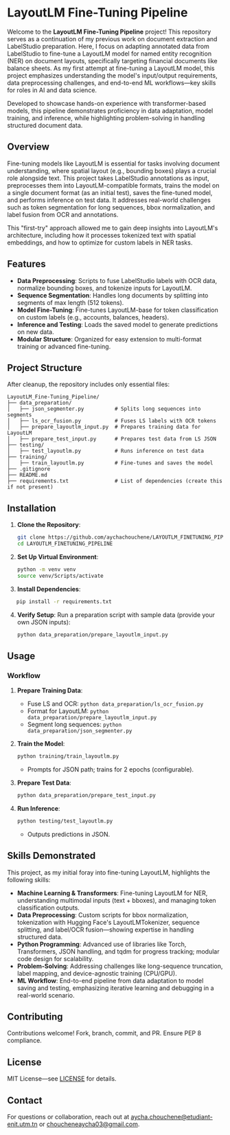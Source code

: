 # LayoutLM Fine-Tuning Pipeline

Welcome to the **LayoutLM Fine-Tuning Pipeline** project! This repository serves as a continuation of my previous work on document extraction and LabelStudio preparation. Here, I focus on adapting annotated data from LabelStudio to fine-tune a LayoutLM model for named entity recognition (NER) on document layouts, specifically targeting financial documents like balance sheets. As my first attempt at fine-tuning a LayoutLM model, this project emphasizes understanding the model's input/output requirements, data preprocessing challenges, and end-to-end ML workflows—key skills for roles in AI and data science.

Developed to showcase hands-on experience with transformer-based models, this pipeline demonstrates proficiency in data adaptation, model training, and inference, while highlighting problem-solving in handling structured document data.

## Overview

Fine-tuning models like LayoutLM is essential for tasks involving document understanding, where spatial layout (e.g., bounding boxes) plays a crucial role alongside text. This project takes LabelStudio annotations as input, preprocesses them into LayoutLM-compatible formats, trains the model on a single document format (as an initial test), saves the fine-tuned model, and performs inference on test data. It addresses real-world challenges such as token segmentation for long sequences, bbox normalization, and label fusion from OCR and annotations.

This "first-try" approach allowed me to gain deep insights into LayoutLM's architecture, including how it processes tokenized text with spatial embeddings, and how to optimize for custom labels in NER tasks.

## Features

- **Data Preprocessing**: Scripts to fuse LabelStudio labels with OCR data, normalize bounding boxes, and tokenize inputs for LayoutLM.
- **Sequence Segmentation**: Handles long documents by splitting into segments of max length (512 tokens).
- **Model Fine-Tuning**: Fine-tunes LayoutLM-base for token classification on custom labels (e.g., accounts, balances, headers).
- **Inference and Testing**: Loads the saved model to generate predictions on new data.
- **Modular Structure**: Organized for easy extension to multi-format training or advanced fine-tuning.

## Project Structure

After cleanup, the repository includes only essential files:

```
LayoutLM_Fine-Tuning_Pipeline/
├── data_preparation/
│   ├── json_segmenter.py          # Splits long sequences into segments
│   ├── ls_ocr_fusion.py           # Fuses LS labels with OCR tokens
│   ├── prepare_layoutlm_input.py  # Prepares training data for LayoutLM
│   ├── prepare_test_input.py      # Prepares test data from LS JSON
├── testing/
│   ├── test_layoutlm.py           # Runs inference on test data
├── training/
│   ├── train_layoutlm.py          # Fine-tunes and saves the model
├── .gitignore
├── README.md
├── requirements.txt               # List of dependencies (create this if not present)
```
## Installation

1. **Clone the Repository**:
   ```bash
   git clone https://github.com/aychachouchene/LAYOUTLM_FINETUNING_PIPELINE.git
   cd LAYOUTLM_FINETUNING_PIPELINE
   ```

2. **Set Up Virtual Environment**:
   ```bash
   python -m venv venv
   source venv/Scripts/activate  
   ```

3. **Install Dependencies**:
```bash
   pip install -r requirements.txt
```

4. **Verify Setup**:
   Run a preparation script with sample data (provide your own JSON inputs):
   ```bash
   python data_preparation/prepare_layoutlm_input.py
   ```

## Usage

### Workflow
1. **Prepare Training Data**:
   - Fuse LS and OCR: `python data_preparation/ls_ocr_fusion.py`
   - Format for LayoutLM: `python data_preparation/prepare_layoutlm_input.py`
   - Segment long sequences: `python data_preparation/json_segmenter.py`

2. **Train the Model**:
   ```bash
   python training/train_layoutlm.py
   ```
   - Prompts for JSON path; trains for 2 epochs (configurable).

3. **Prepare Test Data**:
   ```bash
   python data_preparation/prepare_test_input.py
   ```

4. **Run Inference**:
   ```bash
   python testing/test_layoutlm.py
   ```
   - Outputs predictions in JSON.


## Skills Demonstrated
This project, as my initial foray into fine-tuning LayoutLM, highlights the following skills:
- **Machine Learning & Transformers**: Fine-tuning LayoutLM for NER, understanding multimodal inputs (text + bboxes), and managing token classification outputs.
- **Data Preprocessing**: Custom scripts for bbox normalization, tokenization with Hugging Face's LayoutLMTokenizer, sequence splitting, and label/OCR fusion—showing expertise in handling structured data.
- **Python Programming**: Advanced use of libraries like Torch, Transformers, JSON handling, and tqdm for progress tracking; modular code design for scalability.
- **Problem-Solving**: Addressing challenges like long-sequence truncation, label mapping, and device-agnostic training (CPU/GPU).
- **ML Workflow**: End-to-end pipeline from data adaptation to model saving and testing, emphasizing iterative learning and debugging in a real-world scenario.

## Contributing
Contributions welcome! Fork, branch, commit, and PR. Ensure PEP 8 compliance.

## License
MIT License—see [LICENSE](LICENSE) for details.

## Contact
For questions or collaboration, reach out at [aycha.chouchene@etudiant-enit.utm.tn](mailto:aycha.chouchene@etudiant-enit.utm.tn)
 or [choucheneaycha03@gmail.com](mailto:choucheneaycha03@gmail.com).